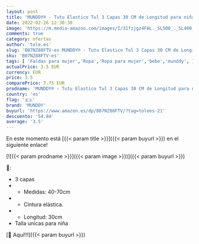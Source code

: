 ```yaml
---
layout: post
title: 'MUNDDY® - Tutu Elastico Tul 3 Capas 30 CM de Longitud para niña Bebe Distintas Colores Falda Disfraz Ballet  Blanco '
date: 2022-02-26 12:30:30
image: 'https://m.media-amazon.com/images/I/31fzjgz4FAL._SL500_._SL400_.jpg'
comments: true
category: ofertas
author: 'tole.es'
slug: 'B07NZ88FTV-es MUNDDY® - Tutu Elastico Tul 3 Capas 30 CM de Longitud para...'
sku: 'B07NZ88FTV-es'
tags: [ 'Faldas para mujer','Ropa','Ropa para mujer','bebe','munddy', ]
actualPrice: 3.5 EUR
currency: EUR
price: 3.5
comparePrice: 7.75 EUR
prodname: 'MUNDDY® - Tutu Elastico Tul 3 Capas 30 CM de Longitud para niña Bebe Distintas Colores Falda Disfraz Ballet  Blanco '
country: 'es'
flag: '🇪🇸'
brand: 'MUNDDY'
buyurl: 'https://www.amazon.es/dp/B07NZ88FTV/?tag=tolees-21'
descuento: '54.84'
average: '3.5'
---
```


En este momento está [{{< param title >}}]({{< param buyurl >}}) en el siguiente enlace!

[![{{< param prodname >}}]({{< param image >}})]({{< param buyurl >}})

🔎:

- 3 capas
- - Medidas: 40-70cm
- - Cintura elástica.
- - Longitud: 30cm
- Talla unicas para niña

[🛒 Aquí!!!]({{< param buyurl >}})
